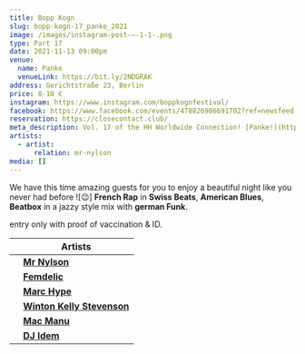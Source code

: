 ```yaml
---
title: Bopp Kogn
slug: bopp-kogn-17_panke_2021
image: /images/instagram-post-–-1-1-.png
type: Part 17
date: 2021-11-13 09:00pm
venue:
  name: Panke
  venueLink: https://bit.ly/2NDGRAK
address: Gerichtstraße 23, Berlin
price: 8-10 €
instagram: https://www.instagram.com/boppkognfestival/
facebook: https://www.facebook.com/events/478826906691702?ref=newsfeed
reservation: https://closecontact.club/
meta_description: Vol. 17 of the HH Worldwide Connection! [Panke!](https://www.pankeculture.com/)
artists:
  - artist:
      relation: mr-nylson
media: []
---
```

We have this time amazing guests for you to enjoy a beautiful night like you never had before ![😉]
**French Rap** in **Swiss Beats**, **American Blues**, **Beatbox** in a jazzy style mix with **german Funk**.

entry only with proof of vaccination & ID.

|     | **Artists**                                                              |
| --- | ------------------------------------------------------------------------ |
|     | **[Mr Nylson](https://bopp-kogn.africa/artists/mr-nylson/)**                    |
|     | **[Femdelic](https://bopp-kogn.africa/artists/femdelic/)**             |
|     | **[Marc Hype](https://bopp-kogn.africa/artists/marc-hype/)**            |
|     | **[Winton Kelly Stevenson](https://bopp-kogn.africa/artists/winton-kelly-stevenson/)**       |
|     | **[Mac Manu](https://bopp-kogn.africa/artists/mac-manu/)** |
|     | **[DJ Idem](https://bopp-kogn.africa/artists/dj-idem/)**          |